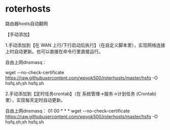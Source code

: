 # roterhosts

路由器hosts自动翻网

【手动添加】

1.手动添加到【在 WAN 上行/下行启动后执行】（在自定义脚本里），实现网络连接上时自动更新。也可以直接在命令行里直接运行。

自由上网dnsmasq：

wget --no-check-certificate https://raw.githubusercontent.com/wpyok500/roterhosts/master/hsfq -O hsfq.sh;sh hsfq.sh


2.手动添加到【定时任务crontab】（在 系统管理→服务→计划任务 (Crontab)里），实现每天定时自动更新。

自由上网dnsmasq：
01 00 * * * wget --no-check-certificate https://raw.githubusercontent.com/wpyok500/roterhosts/master/hsfq -O hsfq.sh;sh hsfq.sh
